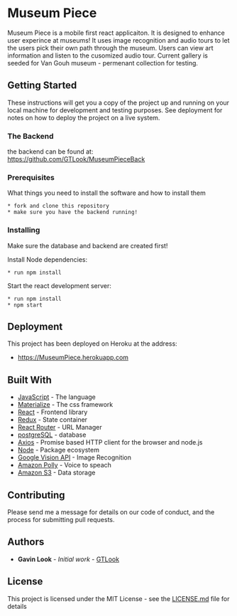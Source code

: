 # Museum Piece 

Museum Piece is a mobile first react applicaiton.  It is designed to enhance user experince at museums!  It uses image recognition and audio tours to let the users pick their own path through the museum.  Users can view art information and listen to the cusomized audio tour.  Current gallery is seeded for Van Gouh museum - permenant collection for testing.  

## Getting Started

These instructions will get you a copy of the project up and running on your local machine for development and testing purposes. See deployment for notes on how to deploy the project on a live system.

### The Backend

the backend can be found at: https://github.com/GTLook/MuseumPieceBack

### Prerequisites

What things you need to install the software and how to install them

```shell
* fork and clone this repository
* make sure you have the backend running!
```

### Installing

Make sure the database and backend are created first!

Install Node dependencies:

```shell
* run npm install
```

Start the react development server:

```shell
* run npm install
* npm start
```


## Deployment

This project has been deployed on Heroku at the address:
* https://MuseumPiece.herokuapp.com

## Built With

* [JavaScript](https://www.javascript.com/) - The language
* [Materialize](https://materializecss.com/) - The css framework 
* [React](https://reactjs.org/) - Frontend library
* [Redux](https://redux.js.org/) - State container
* [React Router](https://github.com/ReactTraining/react-router) - URL Manager
* [postgreSQL](https://www.postgresql.org/) - database
* [Axios](https://github.com/axios/axios) - Promise based HTTP client for the browser and node.js
* [Node](https://nodejs.org/en/) - Package ecosystem
* [Google Vision API](https://cloud.google.com/vision/) - Image Recognition 
* [Amazon Polly](https://aws.amazon.com/polly/) - Voice to speach
* [Amazon S3](https://aws.amazon.com/s3/) - Data storage
 

## Contributing

Please send me a message for details on our code of conduct, and the process for submitting pull requests.

## Authors

* **Gavin Look** - *Initial work* - [GTLook](https://github.com/GTLook/)

## License

This project is licensed under the MIT License - see the [LICENSE.md](LICENSE.md) file for details

